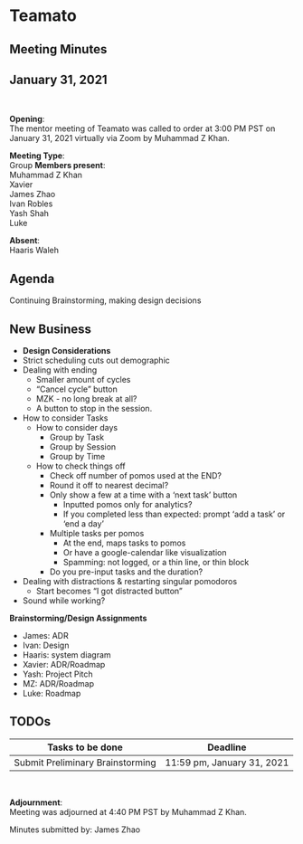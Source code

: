 # Teamato

## Meeting Minutes
## January 31, 2021
<br>

**Opening**:  
The mentor meeting of Teamato was called to order at 3:00 PM PST on January 31, 2021 virtually via Zoom by Muhammad Z Khan.

**Meeting Type**:  
Group
**Members present**:  
Muhammad Z Khan  
Xavier  
James Zhao  
Ivan Robles  
Yash Shah  
Luke

**Absent**:  
Haaris Waleh  

## Agenda
Continuing Brainstorming, making design decisions

## New Business
- **Design Considerations**  
- Strict scheduling cuts out demographic
- Dealing with ending 
  - Smaller amount of cycles
  - “Cancel cycle” button
  - MZK - no long break at all?
  - A button to stop in the session. 
- How to consider Tasks
  - How to consider days
    - Group by Task
    - Group by Session
    - Group by Time
  - How to check things off
    - Check off number of pomos used at the END?
    - Round it off to nearest decimal?
    - Only show a few at a time with a ‘next task’ button
      - Inputted pomos only for analytics?
      - If you completed less than expected: prompt ‘add a task’ or ‘end a day’ 
    - Multiple tasks per pomos
      - At the end, maps tasks to pomos
      - Or have a google-calendar like visualization
      - Spamming: not logged, or a thin line, or thin block
    - Do you pre-input tasks and the duration?
- Dealing with distractions & restarting singular pomodoros
  - Start becomes “I got distracted button”
- Sound while working?

**Brainstorming/Design Assignments**  
- James: ADR
- Ivan: Design
- Haaris: system diagram
- Xavier: ADR/Roadmap
- Yash: Project Pitch
- MZ: ADR/Roadmap
- Luke: Roadmap


## TODOs
| Tasks to be done | Deadline |
| ---------------- | -------- |
| Submit Preliminary Brainstorming | 11:59 pm, January 31, 2021 |

<br>

**Adjournment**:  
Meeting was adjourned at 4:40 PM PST by Muhammad Z Khan.

Minutes submitted by: James Zhao
